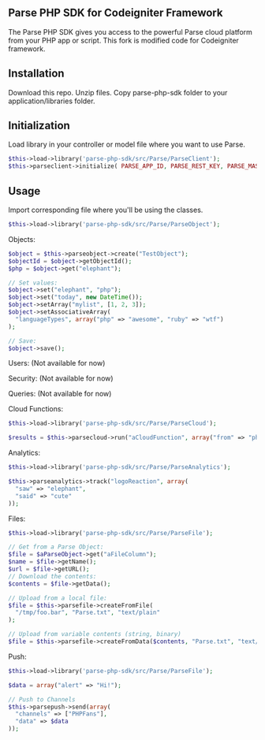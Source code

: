 Parse PHP SDK for Codeigniter Framework
-------------

The Parse PHP SDK gives you access to the powerful Parse cloud platform
from your PHP app or script.
This fork is modified code for Codeigniter framework.

Installation
------------

Download this repo.
Unzip files.
Copy parse-php-sdk folder to your application/libraries folder.


Initialization
---------------

Load library in your controller or model file where you want to use Parse.

```php
$this->load->library('parse-php-sdk/src/Parse/ParseClient');
$this->parseclient->initialize( PARSE_APP_ID, PARSE_REST_KEY, PARSE_MASTER_KEY );
```

Usage
-----

Import corresponding file where you'll be using the classes.

```php
$this->load->library('parse-php-sdk/src/Parse/ParseObject');
```

Objects:

```php
$object = $this->parseobject->create("TestObject");
$objectId = $object->getObjectId();
$php = $object->get("elephant");

// Set values:
$object->set("elephant", "php");
$object->set("today", new DateTime());
$object->setArray("mylist", [1, 2, 3]);
$object->setAssociativeArray(
  "languageTypes", array("php" => "awesome", "ruby" => "wtf")
);

// Save:
$object->save();
```

Users: (Not available for now)


Security: (Not available for now)


Queries: (Not available for now)


Cloud Functions:

```php
$this->load->library('parse-php-sdk/src/Parse/ParseCloud');
```

```php
$results = $this->parsecloud->run("aCloudFunction", array("from" => "php"));
```

Analytics:

```php
$this->load->library('parse-php-sdk/src/Parse/ParseAnalytics');
```

```php
$this->parseanalytics->track("logoReaction", array(
  "saw" => "elephant",
  "said" => "cute"
));
```

Files:

```php
$this->load->library('parse-php-sdk/src/Parse/ParseFile');
```

```php
// Get from a Parse Object:
$file = $aParseObject->get("aFileColumn");
$name = $file->getName();
$url = $file->getURL();
// Download the contents:
$contents = $file->getData();

// Upload from a local file:
$file = $this->parsefile->createFromFile(
  "/tmp/foo.bar", "Parse.txt", "text/plain"
);

// Upload from variable contents (string, binary)
$file = $this->parsefile->createFromData($contents, "Parse.txt", "text/plain");
```

Push:

```php
$this->load->library('parse-php-sdk/src/Parse/ParseFile');
```

```php
$data = array("alert" => "Hi!");

// Push to Channels
$this->parsepush->send(array(
  "channels" => ["PHPFans"],
  "data" => $data
));